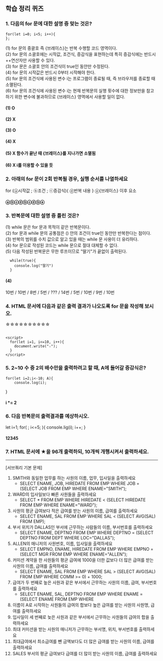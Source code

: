 ## 학습 정리 퀴즈

### 1. 다음의 for 문에 대한 설명 중 맞는 것은?
```
for(let i=0; i<5; i++){
};
```

(1) for 문의 중괄호 즉 {브레이스}는 반복 수행할 코드 영역이다.\
(2) for 문의 소괄호에는 시작값, 조건식, 증감식을 표현하는데 특히 증감식에는 반드시 ++연산자만 사용할 수 있다.\
(3) for 문은 소괄호 안의 조건식이 true인 동안만 수정된다.\
(4) for 문의 시작값은 반드시 0부터 시작해야 한다.\
(5) for 문의 조건식에 사용된 변수 i는 프로그램이 종료될 때, 즉 브라우저를 종료할 때 소멸된다.\
(6) for 문의 조건식에 사용된 변수 i는 현재 반복문의 실행 횟수에 대한 정보만을 참고하기 위한 변수에 불과하므로 {브레이스} 영역에서 사용할 일이 없다.

#### (1) O
#### (2) X
#### (3) O
#### (4) X
#### (5) X 함수가 끝난 때 {브레이스}를 지나가면 소멸됨
#### (6) X i를 이용할 수 있을 듯

### 2. 아래의 for 문이 2회 반복될 경우, 실행 순서를 나열하세요
for (ⓐ시작값 ; ⓑ조건 ; ⓒ증감식){
     ⓓ반복 내용
}
ⓔ{브레이스} 이후 요소
#### ⓐⓑⓒⓓⓑⓒⓓⓑⓔ

### 3. 반복문에 대한 설명 중 틀린 것은?
(1) while 문은 for 문과 목적이 같은 반복문이다.\
(2) for 문과 while 문의 공통점은 () 안의 조건이 true인 동안만 반복한다는 점이다.\
(3) 반복의 범위를 수치 값으로 알고 있을 때는 while 문 사용이 더 유리하다.\
(4) for 문으로 작성된 코드는 while 문으로 절대 대체할 수 없다.\
(5) 다음 작성된 반복문은 무한 루프이므로 "딸기"가 끝없이 출력된다.
```
  while(true){
    console.log("딸기")
  }
```
  #### (4)

10번 / 10번 / 8번 / 5번 / ??? / 14번 / 5번 / 10번 / 9번 / 10번

### 4. HTML 문서에 다음과 같은 출력 결과가 나오도록 for 문을 작성해 보시오.
☆☆☆☆☆☆☆☆☆☆

##
```
<script>
  for(let i=1, i<=10, i++){
    document.write("☆");
  }
</script>
```

### 5. 2~10 수 중 2의 배수만을 출력하려고 할 때, A에 들어갈 증감식은?
```
for(let i=2;i<-10; A){
    console.log(i);
```
}
#### i *= 2

### 6. 다음 반복문의 출력결과를 예상하시오.
let i=1;
for( ; i<=5; ){
  console.lig(i);
  i++;
}

#### 12345

### 7. HTML 문서에 ★을 96개 출력하되, 10개씩 개행시켜서 출력하세요.
<script>
  for(let i=1, i<=10, i++){
    document.write("★");
  }
</script>



---

[서브쿼리 기본 문제]
1. SMITH와 동일한 업무를 하는 사원의 이름, 업무, 입사일을 출력하세요
     - SELECT ENAME, JOB, HIREDATE FROM EMP WHERE JOB = (SELECT JOB FROM EMP WHERE ENAME="SMITH");
2. WARD의 입사일보다 빠른 사원들을 출력하세요
     - SELECT * FROM EMP WHERE HIREDATE < (SELECT HIREDATE FROM EMP WHERE ENAME="WARD"); 
3. 사원의 평균 급여보다 적은 급여를 받는 사원의 이름, 급여를 출력하세요
     - SELECT ENAME, SAL FROM EMP WHERE SAL < (SELECT AVG(SAL) FROM EMP); 
4. 부서 위치가 DALLAS인 부서에 근무하는 사람들의 이름, 부서번호를 출력하세요
     - SELECT ENAME, DEPTNO FROM EMP WHERE DEPTNO = (SELECT DEPTNO FROM DEPT WHERE LOC="DALLAS"); 
5. ALLEN의 매니저의 사원번호, 이름, 입사일을 출력하세요
     - SELECT EMPNO, ENAME, HIREDATE FROM EMP WHERE EMPNO = (SELECT MGR FROM EMP WHERE ENAME="ALLEN"); 
6. 커미션 계약을 한 사원들의 평균 급여에 1000을 더한 값보다 더 많은 급여를 받는 사원의 이름, 급여를 출력하세요
     - SELECT ENAME, SAL FROM EMP WHERE SAL > (SELECT AVG(SAL) FROM EMP WHERE COMM >= 0) + 1000;
7. 급여가 두 번째로 높은 사원과 같은 부서에서 근무하는 사원의 이름, 급여, 부서번호를 출력하세요
     - SELECT ENAME, SAL, DEPTNO FROM EMP WHERE ENAME = (SELECT ENAME FROM EMP WHERE 
8. 이름이 A로 시작하는 사원들의 급여의 합보다 높은 급여를 받는 사원의 사원명, 급여를 출력하세요
9. 입사일이 세 번째로 늦은 사원과 같은 부서에서 근무하는 사원들의 급여의 합을 출력하세요
10. 최대 커미션을 받는 사원의 매니저가 근무하는 부서명, 위치, 부서번호를 출력하세요
11. 최대급여에서 최소급여를 뺀 금액보다도 더 많은 급여를 받는 사원의 이름, 급여를 출력하세요
12. SALES 부서의 평균 급여보다 급여를 더 많이 받는 사원의 이름, 급여를 출력하세요
